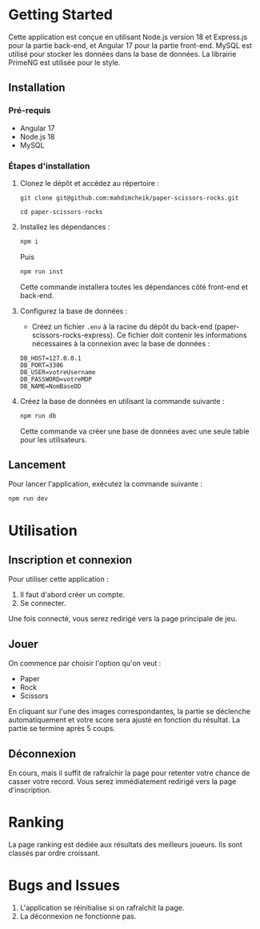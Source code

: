 # Getting Started

Cette application est conçue en utilisant Node.js version 18 et Express.js pour la partie back-end, et Angular 17 pour la partie front-end. MySQL est utilisé pour stocker les données dans la base de données. La librairie PrimeNG est utilisée pour le style.

## Installation

### Pré-requis

- Angular 17
- Node.js 18
- MySQL

### Étapes d'installation

1. Clonez le dépôt et accédez au répertoire :

   ```
   git clone git@github.com:mahdimcheik/paper-scissors-rocks.git
   ```

   ```
   cd paper-scissors-rocks
   ```

2. Installez les dépendances :

   ```bash
   npm i
   ```

   Puis

   ```bash
   npm run inst
   ```

   Cette commande installera toutes les dépendances côté front-end et back-end.

3. Configurez la base de données :

   - Créez un fichier `.env` à la racine du dépôt du back-end (paper-scissors-rocks-express). Ce fichier doit contenir les informations nécessaires à la connexion avec la base de données :

   ```env
   DB_HOST=127.0.0.1
   DB_PORT=3306
   DB_USER=votreUsername
   DB_PASSWORD=votreMDP
   DB_NAME=NomBaseDD
   ```

4. Créez la base de données en utilisant la commande suivante :

   ```bash
   npm run db
   ```

   Cette commande va créer une base de données avec une seule table pour les utilisateurs.

## Lancement

Pour lancer l'application, exécutez la commande suivante :

```
npm run dev
```

# Utilisation

## Inscription et connexion

Pour utiliser cette application :

1. Il faut d'abord créer un compte.
2. Se connecter.

Une fois connecté, vous serez redirigé vers la page principale de jeu.

## Jouer

On commence par choisir l'option qu'on veut :

- Paper
- Rock
- Scissors

En cliquant sur l'une des images correspondantes, la partie se déclenche automatiquement et votre score sera ajusté en fonction du résultat. La partie se termine après 5 coups.

## Déconnexion

En cours, mais il suffit de rafraîchir la page pour retenter votre chance de casser votre record. Vous serez immédiatement redirigé vers la page d'inscription.

# Ranking

La page ranking est dédiée aux résultats des meilleurs joueurs. Ils sont classés par ordre croissant.

# Bugs and Issues

1. L'application se réinitialise si on rafraîchit la page.
2. La déconnexion ne fonctionne pas.
